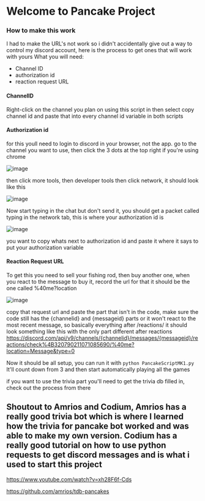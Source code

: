 # Welcome to Pancake Project
### How to make this work
I had to make the URL's not work so i didn't accidentally give out a way to control my discord account, here is the process to get ones that will work with yours
What you will need:
- Channel ID
- authorization id
- reaction request URL

#### ChannelID
Right-click on the channel you plan on using this script in then select copy channel id and paste that into every channel id variable in both scripts

#### Authorization id
for this youll need to login to discord in your browser, not the app. go to the channel you want to use, then click the 3 dots at the top right if you're using chrome

![image](https://github.com/MrWizard27/CodingProjects/assets/130387713/a09e3126-fe26-4afd-b434-133fc6dfd6c0)

then click more tools, then developer tools
then click network, it should look like this

![image](https://github.com/MrWizard27/CodingProjects/assets/130387713/6ee7f1a1-4e8e-49ee-bcd3-dc530e4e5603)

Now start typing in the chat but don't send it, you should get a packet called typing in the network tab, this is where your authorization id is

![image](https://github.com/MrWizard27/CodingProjects/assets/130387713/5276cbec-5ce6-4994-b826-18c41218e5d8)

you want to copy whats next to authorization id and paste it where it says to put your authorization variable

#### Reaction Request URL
To get this you need to sell your fishing rod, then buy another one, when you react to the message to buy it, record the url for that 
it should be the one called %40me?location

![image](https://github.com/MrWizard27/CodingProjects/assets/130387713/d5f8206a-f885-4b32-81c8-d8a287e3366a)

copy that request url and paste the part that isn't in the code, make sure the code still has the {channelid} and {messageid} parts or it won't react to the most recent message, so basically everything after /reactions/
it should look something like this with the only part different after reactions
https://discord.com/api/v9/channels/{channelid}/messages/{messageid}/reactions/check%4B320790211071085690/%40me?location=Message&type=0

Now it should be all setup, you can run it with ``python PancakeScriptMK1.py`` It'll count down from 3 and then start automatically playing all the games

if you want to use the trivia part you'll need to get the trivia db filled in, check out the process from there

## Shoutout to Amrios and Codium, Amrios has a really good trivia bot which is where I learned how the trivia for pancake bot worked and was able to make my own version. Codium has a really good tutorial on how to use python requests to get discord messages and is what i used to start this project

https://www.youtube.com/watch?v=xh28F6f-Cds

https://github.com/amrios/tdb-pancakes

